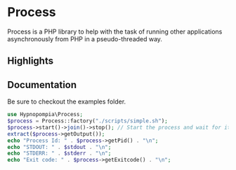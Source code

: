 Process
=====

Process is a PHP library to help with the task of running other applications asynchronously from PHP in a pseudo-threaded way.

Highlights
-------


Documentation
-------
Be sure to checkout the examples folder.

```php
use Hypnopompia\Process;
$process = Process::factory("./scripts/simple.sh");
$process->start()->join()->stop(); // Start the process and wait for it to end, then cleanup
extract($process->getOutput());
echo "Process Id: " . $process->getPid() . "\n";
echo "STDOUT: " . $stdout . "\n";
echo "STDERR: " . $stderr . "\n";
echo "Exit code: " . $process->getExitcode() . "\n";
```